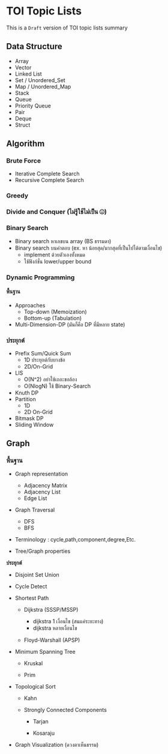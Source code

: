 #  TOI Topic Lists
This is a `Draft` version of TOI topic lists summary
## Data Structure


- Array
- Vector
- Linked List
- Set / Unordered_Set
- Map / Unordered_Map
- Stack
- Queue
- Priority Queue
- Pair
- Deque
- Struct

## Algorithm

### Brute Force
- Iterative Complete Search
- Recursive Complete Search

### Greedy

### Divide and Conquer (ไม่รู้ใช้ไม่เป็น ☹)

### Binary Search
- Binary search หาเลขบน array (BS ธรรมดา)
- Binary search บนคำตอบ (ex. หา น้อยสุด/มากสุดที่เป็นไปได้ตามเงื่อนไข)
	- implement ด้วยตัวเองทั้งหมด
	- ใช้ฟังก์ชั่น lower/upper bound

### Dynamic Programming
#### พื้นฐาน
-  Approaches  
	- Top-down (Memoization)
	- Bottom-up (Tabulation)
- Multi-Dimension-DP  (มันก็คือ DP ที่มีหลาย state)
### ประยุกต์
- Prefix Sum/Quick Sum
	- 1D ประยุกต์กับบางข้อ
	- 2D/On-Grid
- LIS
	- O(N^2) อย่าใช้เถอะขอล้อง
	- O(NlogN) ใช้ Binary-Search
- Knuth DP
- Partition
	- 1D
	- 2D On-Grid
- Bitmask DP
- Sliding Window

## Graph

### พื้นฐาน

- Graph representation
	- Adjacency Matrix
	- Adjacency List
	- Edge List
	
- Graph Traversal
	- DFS
	- BFS

- Terminology : cycle,path,component,degree,Etc.

- Tree/Graph properties

**ประยุกต์**

- Disjoint Set Union

- Cycle Detect

- Shortest Path

	- Dijkstra (SSSP/MSSP)

		- dijkstra 1 เงื่อนไข (สนแค่ระยะทาง)
		- dijkstra หลายเงื่อนไข

	- Floyd-Warshall (APSP)

- Minimum Spanning Tree

	- Kruskal

	- Prim

- Topological Sort

	- Kahn

	- Strongly Connected Components

		-	Tarjan

		-	Kosaraju

- Graph Visualization  (ดวงตาเห็นธรรม)

